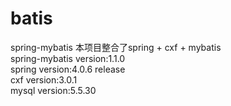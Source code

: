 batis
=====

spring-mybatis
本项目整合了spring + cxf + mybatis<br>
spring-mybatis version:1.1.0<br>
spring version:4.0.6  release<br>
cxf version:3.0.1<br>
mysql version:5.5.30<br>
